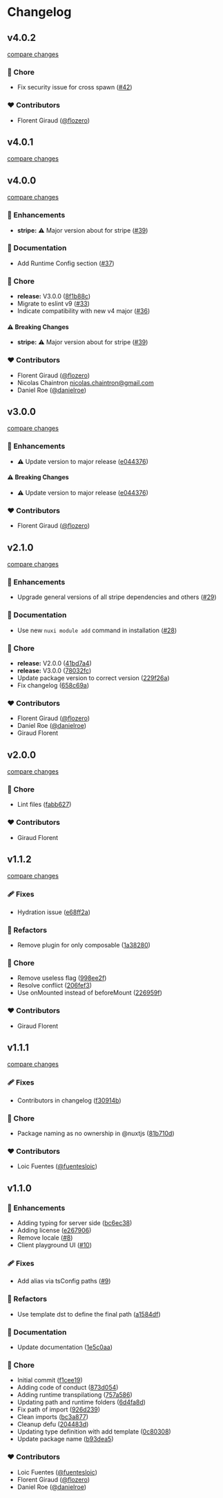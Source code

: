 # Changelog

## v4.0.2

[compare changes](https://github.com/fuentesloic/nuxt-stripe/compare/v4.0.1...v4.0.2)

### 🏡 Chore

- Fix security issue for cross spawn ([#42](https://github.com/fuentesloic/nuxt-stripe/pull/42))

### ❤️ Contributors

- Florent Giraud ([@flozero](http://github.com/flozero))

## v4.0.1

[compare changes](https://github.com/fuentesloic/nuxt-stripe/compare/v4.0.0...v4.0.1)

## v4.0.0

[compare changes](https://github.com/fuentesloic/nuxt-stripe/compare/v3.0.0...v4.0.0)

### 🚀 Enhancements

- **stripe:** ⚠️  Major version about for stripe ([#39](https://github.com/fuentesloic/nuxt-stripe/pull/39))

### 📖 Documentation

- Add Runtime Config section ([#37](https://github.com/fuentesloic/nuxt-stripe/pull/37))

### 🏡 Chore

- **release:** V3.0.0 ([8f1b88c](https://github.com/fuentesloic/nuxt-stripe/commit/8f1b88c))
- Migrate to eslint v9 ([#33](https://github.com/fuentesloic/nuxt-stripe/pull/33))
- Indicate compatibility with new v4 major ([#36](https://github.com/fuentesloic/nuxt-stripe/pull/36))

#### ⚠️ Breaking Changes

- **stripe:** ⚠️  Major version about for stripe ([#39](https://github.com/fuentesloic/nuxt-stripe/pull/39))

### ❤️ Contributors

- Florent Giraud ([@flozero](http://github.com/flozero))
- Nicolas Chaintron <nicolas.chaintron@gmail.com>
- Daniel Roe ([@danielroe](http://github.com/danielroe))

## v3.0.0

[compare changes](https://github.com/fuentesloic/nuxt-stripe/compare/v2.1.0...v3.0.0)

### 🚀 Enhancements

- ⚠️  Update version to major release ([e044376](https://github.com/fuentesloic/nuxt-stripe/commit/e044376))

#### ⚠️ Breaking Changes

- ⚠️  Update version to major release ([e044376](https://github.com/fuentesloic/nuxt-stripe/commit/e044376))

### ❤️ Contributors

- Florent Giraud ([@flozero](http://github.com/flozero))

## v2.1.0

[compare changes](https://github.com/fuentesloic/nuxt-stripe/compare/v2.0.0...v2.1.0)

### 🚀 Enhancements

- Upgrade general versions of all stripe dependencies and others ([#29](https://github.com/fuentesloic/nuxt-stripe/pull/29))

### 📖 Documentation

- Use new `nuxi module add` command in installation ([#28](https://github.com/fuentesloic/nuxt-stripe/pull/28))

### 🏡 Chore

- **release:** V2.0.0 ([41bd7a4](https://github.com/fuentesloic/nuxt-stripe/commit/41bd7a4))
- **release:** V3.0.0 ([78032fc](https://github.com/fuentesloic/nuxt-stripe/commit/78032fc))
- Update package version to correct version ([229f26a](https://github.com/fuentesloic/nuxt-stripe/commit/229f26a))
- Fix changelog ([658c69a](https://github.com/fuentesloic/nuxt-stripe/commit/658c69a))

### ❤️ Contributors

- Florent Giraud ([@flozero](http://github.com/flozero))
- Daniel Roe ([@danielroe](http://github.com/danielroe))
- Giraud Florent <florent giraud>

## v2.0.0

[compare changes](https://github.com/fuentesloic/nuxt-stripe/compare/v1.1.2...v2.0.0)


### 🏡 Chore

  - Lint files ([fabb627](https://github.com/fuentesloic/nuxt-stripe/commit/fabb627))

### ❤️  Contributors

- Giraud Florent <florent giraud>

## v1.1.2

[compare changes](https://github.com/fuentesloic/nuxt-stripe/compare/v1.2.1...v1.1.2)


### 🩹 Fixes

  - Hydration issue ([e68ff2a](https://github.com/fuentesloic/nuxt-stripe/commit/e68ff2a))

### 💅 Refactors

  - Remove plugin for only composable ([1a38280](https://github.com/fuentesloic/nuxt-stripe/commit/1a38280))

### 🏡 Chore

  - Remove useless flag ([998ee2f](https://github.com/fuentesloic/nuxt-stripe/commit/998ee2f))
  - Resolve conflict ([206fef3](https://github.com/fuentesloic/nuxt-stripe/commit/206fef3))
  - Use onMounted instead of beforeMount ([226959f](https://github.com/fuentesloic/nuxt-stripe/commit/226959f))

### ❤️  Contributors

- Giraud Florent <florent giraud>

## v1.1.1

[compare changes](https://github.com/fuentesloic/nuxt-stripe/compare/v1.1.0...v1.1.1)


### 🩹 Fixes

  - Contributors in changelog ([f30914b](https://github.com/fuentesloic/nuxt-stripe/commit/f30914b))

### 🏡 Chore

  - Package naming as no ownership in @nuxtjs ([81b710d](https://github.com/fuentesloic/nuxt-stripe/commit/81b710d))

### ❤️  Contributors

- Loic Fuentes ([@fuentesloic](http://github.com/fuentesloic))

## v1.1.0


### 🚀 Enhancements

  - Adding typing for server side ([bc6ec38](https://github.com/fuentesloic/nuxt-stripe/commit/bc6ec38))
  - Adding license ([e267906](https://github.com/fuentesloic/nuxt-stripe/commit/e267906))
  - Remove locale ([#8](https://github.com/fuentesloic/nuxt-stripe/pull/8))
  - Client playground UI ([#10](https://github.com/fuentesloic/nuxt-stripe/pull/10))

### 🩹 Fixes

  - Add alias via tsConfig paths ([#9](https://github.com/fuentesloic/nuxt-stripe/pull/9))

### 💅 Refactors

  - Use template dst to define the final path ([a1584df](https://github.com/fuentesloic/nuxt-stripe/commit/a1584df))

### 📖 Documentation

  - Update documentation ([1e5c0aa](https://github.com/fuentesloic/nuxt-stripe/commit/1e5c0aa))

### 🏡 Chore

  - Initial commit ([f1cee19](https://github.com/fuentesloic/nuxt-stripe/commit/f1cee19))
  - Adding code of conduct ([873d054](https://github.com/fuentesloic/nuxt-stripe/commit/873d054))
  - Adding runtime transpilationg ([757a586](https://github.com/fuentesloic/nuxt-stripe/commit/757a586))
  - Updating path and runtime folders ([6d4fa8d](https://github.com/fuentesloic/nuxt-stripe/commit/6d4fa8d))
  - Fix path of import ([926d239](https://github.com/fuentesloic/nuxt-stripe/commit/926d239))
  - Clean imports ([bc3a877](https://github.com/fuentesloic/nuxt-stripe/commit/bc3a877))
  - Cleanup defu ([204483d](https://github.com/fuentesloic/nuxt-stripe/commit/204483d))
  - Updating type definition with add template ([0c80308](https://github.com/fuentesloic/nuxt-stripe/commit/0c80308))
  - Update package name ([b93dea5](https://github.com/fuentesloic/nuxt-stripe/commit/b93dea5))

### ❤️  Contributors

- Loic Fuentes ([@fuentesloic](http://github.com/fuentesloic))
- Florent Giraud ([@flozero](https://github.com/flozero))
- Daniel Roe ([@danielroe](https://github.com/danielroe))
